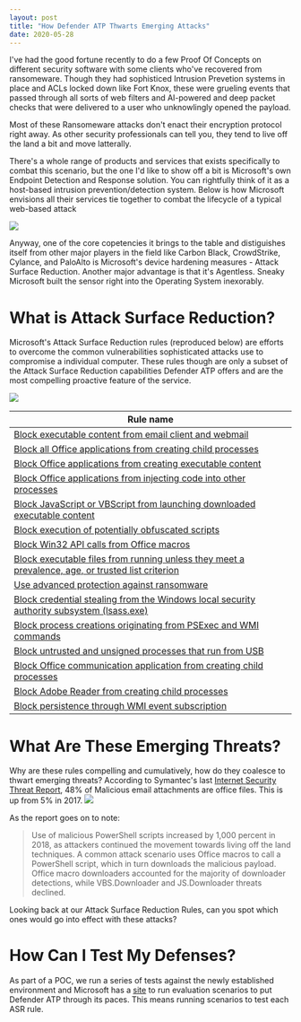 ```yaml
---
layout: post
title: "How Defender ATP Thwarts Emerging Attacks"
date: 2020-05-28
---
```


I've had the good fortune recently to do a few Proof Of Concepts on different security software with some clients who've recovered from ransomeware. Though they had sophisticed
Intrusion Prevetion systems in place and ACLs locked down like Fort Knox, these were grueling events that passed through all sorts of web
filters and AI-powered and deep packet checks that were delivered to a user who unknowlingly opened the payload.

Most of these Ransomeware attacks don't enact their encryption protocol right away. As other security professionals can tell you, they tend
to live off the land a bit and move latterally.

There's a whole range of products and services that exists specifically to combat this scenario, but the one I'd like to show off a bit is
Microsoft's own Endpoint Detection and Response solution. You can rightfully think of it as a host-based intrusion prevention/detection system.
Below is how Microsoft envisions all their services tie together to combat the lifecycle of a typical web-based attack

<a href="{{ site.baseurl }}/assets/DefenderATP1.png">
<img src="{{ site.baseurl }}/assets/DefenderATP1.png">
 <a/>

Anyway, one of the core copetencies it brings to the table and distiguishes itself from other major players in the field like Carbon Black,
CrowdStrike, Cylance, and PaloAlto is Microsoft's device hardening measures - Attack Surface Reduction. Another major advantage is that
it's Agentless. Sneaky Microsoft built the sensor right into the Operating System inexorably.

# What is Attack Surface Reduction?

Microsoft's Attack Surface Reduction rules (reproduced below) are efforts to overcome the common vulnerabilities sophisticated attacks use to compromise a
individual computer. These rules though are only a subset of the Attack Surface Reduction capabilities Defender ATP offers and are the most compelling proactive feature of the service.


<img src="{{ site.baseurl }}/assets/DefenderATP2.png">

|     Rule name                                                                                             |
|-----------------------------------------------------------------------------------------------------------|
|    [Block executable content from email client and webmail](https://docs.microsoft.com/en-us/windows/security/threat-protection/microsoft-defender-atp/attack-surface-reduction#block-executable-content-from-email-client-and-webmail)                                                 |
|    [Block all Office applications from creating child   processes](https://docs.microsoft.com/en-us/windows/security/threat-protection/microsoft-defender-atp/attack-surface-reduction#block-all-office-applications-from-creating-child-processes)                                          |
|    [Block Office applications from creating executable content](https://docs.microsoft.com/en-us/windows/security/threat-protection/microsoft-defender-atp/attack-surface-reduction#block-office-applications-from-creating-executable-content)                                             |
|    [Block Office applications from injecting code into other   processes](https://docs.microsoft.com/en-us/windows/security/threat-protection/microsoft-defender-atp/attack-surface-reduction#block-office-applications-from-injecting-code-into-other-processes)                                   |
|    [Block JavaScript or VBScript from launching downloaded   executable content](https://docs.microsoft.com/en-us/windows/security/threat-protection/microsoft-defender-atp/attack-surface-reduction#block-javascript-or-vbscript-from-launching-downloaded-executable-content)                            |
|    [Block execution of potentially obfuscated scripts](https://docs.microsoft.com/en-us/windows/security/threat-protection/microsoft-defender-atp/attack-surface-reduction#block-execution-of-potentially-obfuscated-scripts)                                                      |
|    [Block Win32 API calls from Office macros](https://docs.microsoft.com/en-us/windows/security/threat-protection/microsoft-defender-atp/attack-surface-reduction#block-win32-api-calls-from-office-macros)                                                               |
|    [Block executable files from running unless they meet a   prevalence, age, or trusted list criterion](https://docs.microsoft.com/en-us/windows/security/threat-protection/microsoft-defender-atp/attack-surface-reduction#block-executable-files-from-running-unless-they-meet-a-prevalence-age-or-trusted-list-criterion)    |
|    [Use advanced protection against ransomware](https://docs.microsoft.com/en-us/windows/security/threat-protection/microsoft-defender-atp/attack-surface-reduction#use-advanced-protection-against-ransomware)                                                             |
|    [Block credential stealing from the Windows local security   authority subsystem (lsass.exe)](https://docs.microsoft.com/en-us/windows/security/threat-protection/microsoft-defender-atp/attack-surface-reduction#block-credential-stealing-from-the-windows-local-security-authority-subsystem)            |
|    [Block process creations originating from PSExec and WMI   commands](https://docs.microsoft.com/en-us/windows/security/threat-protection/microsoft-defender-atp/attack-surface-reduction#block-process-creations-originating-from-psexec-and-wmi-commands)                                     |
|    [Block untrusted and unsigned processes that run from USB](https://docs.microsoft.com/en-us/windows/security/threat-protection/microsoft-defender-atp/attack-surface-reduction#block-untrusted-and-unsigned-processes-that-run-from-usb)                                               |
|    [Block Office communication application from creating child   processes](https://docs.microsoft.com/en-us/windows/security/threat-protection/microsoft-defender-atp/attack-surface-reduction#block-office-communication-application-from-creating-child-processes)                                 |
|    [Block Adobe Reader from creating child processes](https://docs.microsoft.com/en-us/windows/security/threat-protection/microsoft-defender-atp/attack-surface-reduction#block-adobe-reader-from-creating-child-processes)                                                       |
|    [Block persistence through WMI event subscription](https://docs.microsoft.com/en-us/windows/security/threat-protection/microsoft-defender-atp/attack-surface-reduction#block-persistence-through-wmi-event-subscription)                                                       |

# What Are These Emerging Threats?
Why are these rules compelling and cumulatively, how do they coalesce to thwart emerging threats?
According to Symantec's last [Internet Security Threat Report](https://docs.broadcom.com/doc/istr-24-2019-en), 48% of Malicious email attachments are office files. This is up from 5% in 2017.
<img src="{{ site.baseurl }}/assets/DefenderATP3.png">

As the report goes on to note: 
> Use of malicious PowerShell scripts increased by 1,000 percent in 2018, as attackers continued the movement towards living off the land techniques. A common attack scenario uses Office macros to call a PowerShell script, which in turn downloads the malicious payload. Office macro downloaders accounted for the majority of downloader detections, while VBS.Downloader and JS.Downloader threats declined.

Looking back at our Attack Surface Reduction Rules, can you spot which ones would go into effect with these attacks?


# How Can I Test My Defenses?
As part of a POC, we run a series of tests against the newly established environment and Microsoft has a [site](https://demo.wd.microsoft.com/) to run evaluation scenarios to put Defender ATP through its paces. This means running scenarios to test 
each ASR rule.
